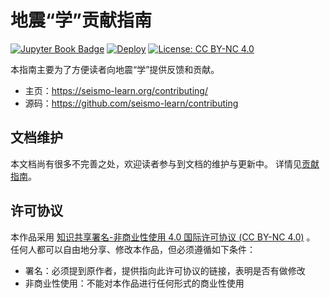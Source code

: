 # 地震“学”贡献指南

[![Jupyter Book Badge](https://jupyterbook.org/badge.svg)](https://seismo-learn.org/contributing/)
[![Deploy](https://github.com/seismo-learn/contributing/actions/workflows/deploy.yml/badge.svg)](https://github.com/seismo-learn/contributing/actions/workflows/deploy.yml)
[![License: CC BY-NC 4.0](https://img.shields.io/badge/License-CC%20BY--NC%204.0-blue.svg)](https://creativecommons.org/licenses/by-nc/4.0/deed.zh)


本指南主要为了方便读者向地震“学”提供反馈和贡献。

- 主页：https://seismo-learn.org/contributing/
- 源码：https://github.com/seismo-learn/contributing

## 文档维护

本文档尚有很多不完善之处，欢迎读者参与到文档的维护与更新中。
详情见[贡献指南](https://seismo-learn.org/contributing/)。

## 许可协议

本作品采用 [知识共享署名-非商业性使用 4.0 国际许可协议 (CC BY-NC 4.0)](https://creativecommons.org/licenses/by-nc/4.0/deed.zh) 。
任何人都可以自由地分享、修改本作品，但必须遵循如下条件：

- 署名：必须提到原作者，提供指向此许可协议的链接，表明是否有做修改
- 非商业性使用：不能对本作品进行任何形式的商业性使用
